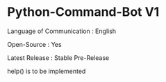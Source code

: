 # Python-Command-Bot V1



Language of Communication : English

Open-Source : Yes

Latest Release : Stable Pre-Release

help() is to be implemented

